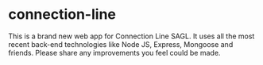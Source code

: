 # connection-line
This is a brand new web app for Connection Line SAGL.
It uses all the most recent back-end technologies like Node JS, Express, Mongoose and friends.
Please share any improvements you feel could be made.
